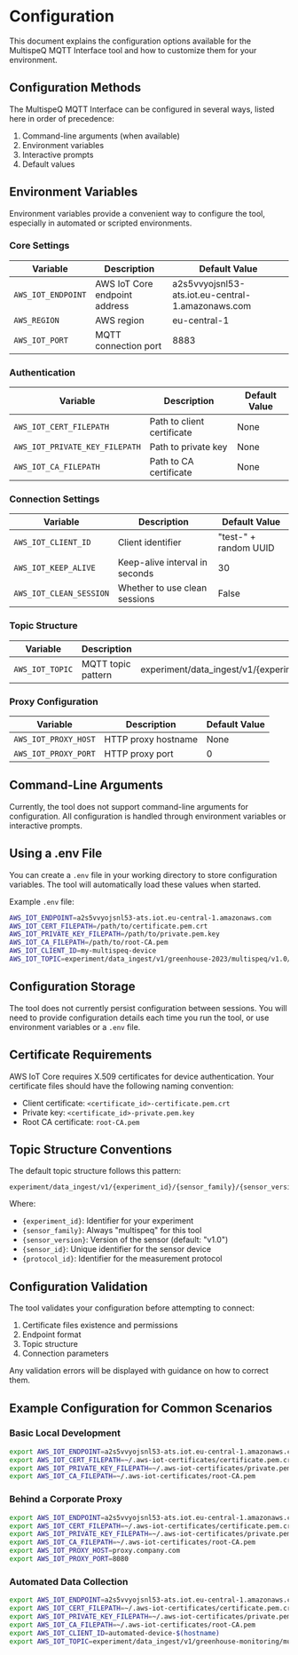 # Configuration

This document explains the configuration options available for the MultispeQ MQTT Interface tool and how to customize them for your environment.

## Configuration Methods

The MultispeQ MQTT Interface can be configured in several ways, listed here in order of precedence:

1. Command-line arguments (when available)
2. Environment variables
3. Interactive prompts
4. Default values

## Environment Variables

Environment variables provide a convenient way to configure the tool, especially in automated or scripted environments.

### Core Settings

| Variable           | Description                   | Default Value                                     |
| ------------------ | ----------------------------- | ------------------------------------------------- |
| `AWS_IOT_ENDPOINT` | AWS IoT Core endpoint address | a2s5vvyojsnl53-ats.iot.eu-central-1.amazonaws.com |
| `AWS_REGION`       | AWS region                    | eu-central-1                                      |
| `AWS_IOT_PORT`     | MQTT connection port          | 8883                                              |

### Authentication

| Variable                       | Description                | Default Value |
| ------------------------------ | -------------------------- | ------------- |
| `AWS_IOT_CERT_FILEPATH`        | Path to client certificate | None          |
| `AWS_IOT_PRIVATE_KEY_FILEPATH` | Path to private key        | None          |
| `AWS_IOT_CA_FILEPATH`          | Path to CA certificate     | None          |

### Connection Settings

| Variable                | Description                    | Default Value         |
| ----------------------- | ------------------------------ | --------------------- |
| `AWS_IOT_CLIENT_ID`     | Client identifier              | "test-" + random UUID |
| `AWS_IOT_KEEP_ALIVE`    | Keep-alive interval in seconds | 30                    |
| `AWS_IOT_CLEAN_SESSION` | Whether to use clean sessions  | False                 |

### Topic Structure

| Variable        | Description        | Default Value                                                                             |
| --------------- | ------------------ | ----------------------------------------------------------------------------------------- |
| `AWS_IOT_TOPIC` | MQTT topic pattern | experiment/data_ingest/v1/{experiment_id}/multispeq/v1.0/cli_test_sensor_id/{protocol_id} |

### Proxy Configuration

| Variable             | Description         | Default Value |
| -------------------- | ------------------- | ------------- |
| `AWS_IOT_PROXY_HOST` | HTTP proxy hostname | None          |
| `AWS_IOT_PROXY_PORT` | HTTP proxy port     | 0             |

## Command-Line Arguments

Currently, the tool does not support command-line arguments for configuration. All configuration is handled through environment variables or interactive prompts.

## Using a .env File

You can create a `.env` file in your working directory to store configuration variables. The tool will automatically load these values when started.

Example `.env` file:

```bash
AWS_IOT_ENDPOINT=a2s5vvyojsnl53-ats.iot.eu-central-1.amazonaws.com
AWS_IOT_CERT_FILEPATH=/path/to/certificate.pem.crt
AWS_IOT_PRIVATE_KEY_FILEPATH=/path/to/private.pem.key
AWS_IOT_CA_FILEPATH=/path/to/root-CA.pem
AWS_IOT_CLIENT_ID=my-multispeq-device
AWS_IOT_TOPIC=experiment/data_ingest/v1/greenhouse-2023/multispeq/v1.0/device123/photosynthesis
```

## Configuration Storage

The tool does not currently persist configuration between sessions. You will need to provide configuration details each time you run the tool, or use environment variables or a `.env` file.

## Certificate Requirements

AWS IoT Core requires X.509 certificates for device authentication. Your certificate files should have the following naming convention:

- Client certificate: `<certificate_id>-certificate.pem.crt`
- Private key: `<certificate_id>-private.pem.key`
- Root CA certificate: `root-CA.pem`

## Topic Structure Conventions

The default topic structure follows this pattern:

```code
experiment/data_ingest/v1/{experiment_id}/{sensor_family}/{sensor_version}/{sensor_id}/{protocol_id}
```

Where:

- `{experiment_id}`: Identifier for your experiment
- `{sensor_family}`: Always "multispeq" for this tool
- `{sensor_version}`: Version of the sensor (default: "v1.0")
- `{sensor_id}`: Unique identifier for the sensor device
- `{protocol_id}`: Identifier for the measurement protocol

## Configuration Validation

The tool validates your configuration before attempting to connect:

1. Certificate files existence and permissions
2. Endpoint format
3. Topic structure
4. Connection parameters

Any validation errors will be displayed with guidance on how to correct them.

## Example Configuration for Common Scenarios

### Basic Local Development

```bash
export AWS_IOT_ENDPOINT=a2s5vvyojsnl53-ats.iot.eu-central-1.amazonaws.com
export AWS_IOT_CERT_FILEPATH=~/.aws-iot-certificates/certificate.pem.crt
export AWS_IOT_PRIVATE_KEY_FILEPATH=~/.aws-iot-certificates/private.pem.key
export AWS_IOT_CA_FILEPATH=~/.aws-iot-certificates/root-CA.pem
```

### Behind a Corporate Proxy

```bash
export AWS_IOT_ENDPOINT=a2s5vvyojsnl53-ats.iot.eu-central-1.amazonaws.com
export AWS_IOT_CERT_FILEPATH=~/.aws-iot-certificates/certificate.pem.crt
export AWS_IOT_PRIVATE_KEY_FILEPATH=~/.aws-iot-certificates/private.pem.key
export AWS_IOT_CA_FILEPATH=~/.aws-iot-certificates/root-CA.pem
export AWS_IOT_PROXY_HOST=proxy.company.com
export AWS_IOT_PROXY_PORT=8080
```

### Automated Data Collection

```bash
export AWS_IOT_ENDPOINT=a2s5vvyojsnl53-ats.iot.eu-central-1.amazonaws.com
export AWS_IOT_CERT_FILEPATH=~/.aws-iot-certificates/certificate.pem.crt
export AWS_IOT_PRIVATE_KEY_FILEPATH=~/.aws-iot-certificates/private.pem.key
export AWS_IOT_CA_FILEPATH=~/.aws-iot-certificates/root-CA.pem
export AWS_IOT_CLIENT_ID=automated-device-$(hostname)
export AWS_IOT_TOPIC=experiment/data_ingest/v1/greenhouse-monitoring/multispeq/v1.0/$(hostname)/hourly-scan
```
